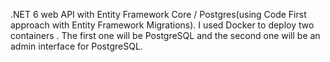 .NET 6 web API with Entity Framework Core / Postgres(using Code First approach with Entity Framework Migrations).
I used Docker to deploy two containers . The first one will be PostgreSQL and the second one will be an admin interface for PostgreSQL.
